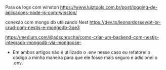 Para os logs com winston
https://www.luiztools.com.br/post/logging-de-aplicacoes-node-js-com-winston/

conexão com mongo db utilizando Nest
https://dev.to/leonardossev/pt-br-crud-com-nestjs-e-mongodb-3oe3

https://medium.com/@adsonrocha/como-criar-um-backend-com-nestjs-integrado-mongodb-via-mongoose-

- Em ambos artigos não é utilizado o .env nesse caso eu refatorei o código a minha maneira para que ele fosse mais seguro e adicionei o .env.



